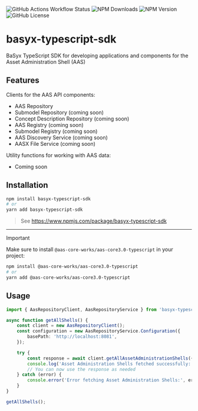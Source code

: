 ![GitHub Actions Workflow Status](https://img.shields.io/github/actions/workflow/status/eclipse-basyx/basyx-typescript-sdk/publish.yml)
![NPM Downloads](https://img.shields.io/npm/dw/basyx-typescript-sdk)
![NPM Version](https://img.shields.io/npm/v/basyx-typescript-sdk)
![GitHub License](https://img.shields.io/github/license/eclipse-basyx/basyx-typescript-sdk)

# basyx-typescript-sdk

BaSyx TypeScript SDK for developing applications and components for the Asset Administration Shell (AAS)

## Features

Clients for the AAS API components:
- AAS Repository
- Submodel Repository (coming soon)
- Concept Description Repository (coming soon)
- AAS Registry (coming soon)
- Submodel Registry (coming soon)
- AAS Discovery Service (coming soon)
- AASX File Service (coming soon)

Utility functions for working with AAS data:
- Coming soon

## Installation

```bash
npm install basyx-typescript-sdk
# or
yarn add basyx-typescript-sdk
```

> See https://www.npmjs.com/package/basyx-typescript-sdk

---

> [!IMPORTANT]
> Make sure to install `@aas-core-works/aas-core3.0-typescript` in your project:

```bash
npm install @aas-core-works/aas-core3.0-typescript
# or
yarn add @aas-core-works/aas-core3.0-typescript
```

## Usage

```typescript
import { AasRepositoryClient, AasRepositoryService } from 'basyx-typescript-sdk';

async function getAllShells() {
    const client = new AasRepositoryClient();
    const configuration = new AasRepositoryService.Configuration({
        basePath: 'http://localhost:8081',
    });

    try {
        const response = await client.getAllAssetAdministrationShells({ configuration });
        console.log('Asset Administration Shells fetched successfully:', response);
        // You can now use the response as needed
    } catch (error) {
        console.error('Error fetching Asset Administration Shells:', error);
    }
}

getAllShells();
```
